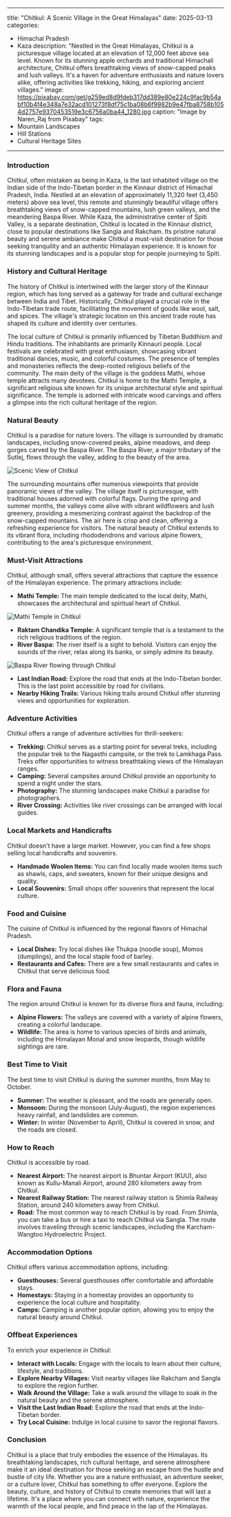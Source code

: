 
---
title: "Chitkul: A Scenic Village in the Great Himalayas"
date: 2025-03-13
categories:
  - Himachal Pradesh
  - Kaza
description: "Nestled in the Great Himalayas, Chitkul is a picturesque village located at an elevation of 12,000 feet above sea level. Known for its stunning apple orchards and traditional Himachali architecture, Chitkul offers breathtaking views of snow-capped peaks and lush valleys. It's a haven for adventure enthusiasts and nature lovers alike, offering activities like trekking, hiking, and exploring ancient villages."
image: https://pixabay.com/get/g259ed8d9fdeb317dd389e80e224c9fac9b54abf10b4f4e348a7e32acd101273f8df75c1ba08b6f9982b9e47fba8758b1054d2757e9370453519e3c6756a0ba44_1280.jpg
caption: "Image by Naren_Raj from Pixabay"
tags: 
  - Mountain Landscapes
  - Hill Stations
  - Cultural Heritage Sites
---


### **Introduction**

Chitkul, often mistaken as being in Kaza, is the last inhabited village on the Indian side of the Indo-Tibetan border in the Kinnaur district of Himachal Pradesh, India. Nestled at an elevation of approximately 11,320 feet (3,450 meters) above sea level, this remote and stunningly beautiful village offers breathtaking views of snow-capped mountains, lush green valleys, and the meandering Baspa River. While Kaza, the administrative center of Spiti Valley, is a separate destination, Chitkul is located in the Kinnaur district, close to popular destinations like Sangla and Rakcham. Its pristine natural beauty and serene ambiance make Chitkul a must-visit destination for those seeking tranquility and an authentic Himalayan experience. It is known for its stunning landscapes and is a popular stop for people journeying to Spiti.

### **History and Cultural Heritage**

The history of Chitkul is intertwined with the larger story of the Kinnaur region, which has long served as a gateway for trade and cultural exchange between India and Tibet. Historically, Chitkul played a crucial role in the Indo-Tibetan trade route, facilitating the movement of goods like wool, salt, and spices. The village's strategic location on this ancient trade route has shaped its culture and identity over centuries.

The local culture of Chitkul is primarily influenced by Tibetan Buddhism and Hindu traditions. The inhabitants are primarily Kinnauri people. Local festivals are celebrated with great enthusiasm, showcasing vibrant traditional dances, music, and colorful costumes. The presence of temples and monasteries reflects the deep-rooted religious beliefs of the community. The main deity of the village is the goddess Mathi, whose temple attracts many devotees. Chitkul is home to the Mathi Temple, a significant religious site known for its unique architectural style and spiritual significance. The temple is adorned with intricate wood carvings and offers a glimpse into the rich cultural heritage of the region.

### **Natural Beauty**

Chitkul is a paradise for nature lovers. The village is surrounded by dramatic landscapes, including snow-covered peaks, alpine meadows, and deep gorges carved by the Baspa River. The Baspa River, a major tributary of the Sutlej, flows through the valley, adding to the beauty of the area.

<img src="placeholder_chitkul_scenic_view.jpg" alt="Scenic View of Chitkul">

The surrounding mountains offer numerous viewpoints that provide panoramic views of the valley. The village itself is picturesque, with traditional houses adorned with colorful flags. During the spring and summer months, the valleys come alive with vibrant wildflowers and lush greenery, providing a mesmerizing contrast against the backdrop of the snow-capped mountains. The air here is crisp and clean, offering a refreshing experience for visitors. The natural beauty of Chitkul extends to its vibrant flora, including rhododendrons and various alpine flowers, contributing to the area's picturesque environment.

### **Must-Visit Attractions**

Chitkul, although small, offers several attractions that capture the essence of the Himalayan experience. The primary attractions include:

*   **Mathi Temple:** The main temple dedicated to the local deity, Mathi, showcases the architectural and spiritual heart of Chitkul.

<img src="placeholder_mathi_temple.jpg" alt="Mathi Temple in Chitkul">

*   **Raktam Chandika Temple:** A significant temple that is a testament to the rich religious traditions of the region.
*   **River Baspa:** The river itself is a sight to behold. Visitors can enjoy the sounds of the river, relax along its banks, or simply admire its beauty.

<img src="placeholder_baspa_river.jpg" alt="Baspa River flowing through Chitkul">

*   **Last Indian Road:** Explore the road that ends at the Indo-Tibetan border. This is the last point accessible by road for civilians.
*   **Nearby Hiking Trails:** Various hiking trails around Chitkul offer stunning views and opportunities for exploration.

### **Adventure Activities**

Chitkul offers a range of adventure activities for thrill-seekers:

*   **Trekking:** Chitkul serves as a starting point for several treks, including the popular trek to the Nagasthi campsite, or the trek to Lamkhaga Pass. Treks offer opportunities to witness breathtaking views of the Himalayan ranges.
*   **Camping:** Several campsites around Chitkul provide an opportunity to spend a night under the stars.
*   **Photography:** The stunning landscapes make Chitkul a paradise for photographers.
*   **River Crossing:** Activities like river crossings can be arranged with local guides.

### **Local Markets and Handicrafts**

Chitkul doesn't have a large market. However, you can find a few shops selling local handicrafts and souvenirs.

*   **Handmade Woolen Items:** You can find locally made woolen items such as shawls, caps, and sweaters, known for their unique designs and quality.
*   **Local Souvenirs:** Small shops offer souvenirs that represent the local culture.

### **Food and Cuisine**

The cuisine of Chitkul is influenced by the regional flavors of Himachal Pradesh.

*   **Local Dishes:** Try local dishes like Thukpa (noodle soup), Momos (dumplings), and the local staple food of barley.
*   **Restaurants and Cafes:** There are a few small restaurants and cafes in Chitkul that serve delicious food.

### **Flora and Fauna**

The region around Chitkul is known for its diverse flora and fauna, including:

*   **Alpine Flowers:** The valleys are covered with a variety of alpine flowers, creating a colorful landscape.
*   **Wildlife:** The area is home to various species of birds and animals, including the Himalayan Monal and snow leopards, though wildlife sightings are rare.

### **Best Time to Visit**

The best time to visit Chitkul is during the summer months, from May to October.

*   **Summer:** The weather is pleasant, and the roads are generally open.
*   **Monsoon:** During the monsoon (July-August), the region experiences heavy rainfall, and landslides are common.
*   **Winter:** In winter (November to April), Chitkul is covered in snow, and the roads are closed.

### **How to Reach**

Chitkul is accessible by road.

*   **Nearest Airport:** The nearest airport is Bhuntar Airport (KUU), also known as Kullu-Manali Airport, around 280 kilometers away from Chitkul.
*   **Nearest Railway Station:** The nearest railway station is Shimla Railway Station, around 240 kilometers away from Chitkul.
*   **Road:** The most common way to reach Chitkul is by road. From Shimla, you can take a bus or hire a taxi to reach Chitkul via Sangla. The route involves traveling through scenic landscapes, including the Karcham-Wangtoo Hydroelectric Project.

### **Accommodation Options**

Chitkul offers various accommodation options, including:

*   **Guesthouses:** Several guesthouses offer comfortable and affordable stays.
*   **Homestays:** Staying in a homestay provides an opportunity to experience the local culture and hospitality.
*   **Camps:** Camping is another popular option, allowing you to enjoy the natural beauty around Chitkul.

### **Offbeat Experiences**

To enrich your experience in Chitkul:

*   **Interact with Locals:** Engage with the locals to learn about their culture, lifestyle, and traditions.
*   **Explore Nearby Villages:** Visit nearby villages like Rakcham and Sangla to explore the region further.
*   **Walk Around the Village:** Take a walk around the village to soak in the natural beauty and the serene atmosphere.
*   **Visit the Last Indian Road:** Explore the road that ends at the Indo-Tibetan border.
*   **Try Local Cuisine:** Indulge in local cuisine to savor the regional flavors.

### **Conclusion**

Chitkul is a place that truly embodies the essence of the Himalayas. Its breathtaking landscapes, rich cultural heritage, and serene atmosphere make it an ideal destination for those seeking an escape from the hustle and bustle of city life. Whether you are a nature enthusiast, an adventure seeker, or a culture lover, Chitkul has something to offer everyone. Explore the beauty, culture, and history of Chitkul to create memories that will last a lifetime. It's a place where you can connect with nature, experience the warmth of the local people, and find peace in the lap of the Himalayas.


